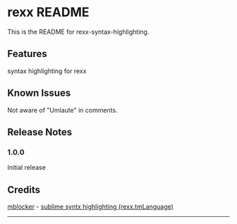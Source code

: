 # rexx README

This is the README for rexx-syntax-highlighting.

## Features

syntax highlighting for rexx

## Known Issues

Not aware of "Umlaute" in comments.

## Release Notes

### 1.0.0

Initial release

## Credits

[mblocker](https://github.com/mblocker) - [sublime syntx highlighting (rexx.tmLanguage)](https://github.com/mblocker/rexx-sublime) 


-----------------------------------------------------------------------------------------------------------
